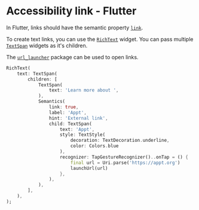 # Accessibility link - Flutter

In Flutter, links should have the semantic property [`link`](https://api.flutter.dev/flutter/semantics/SemanticsProperties/link.html).

To create text links, you can use the [`RichText`](https://api.flutter.dev/flutter/widgets/RichText-class.html) widget. You can pass multiple [`TextSpan`](https://api.flutter.dev/flutter/painting/TextSpan-class.html) widgets as it's children.

The [`url_launcher`](https://pub.dev/packages/url_launcher) package can be used to open links.

```dart
RichText(
    text: TextSpan(
        children: [
            TextSpan(
                text: 'Learn more about ',
            ),
            Semantics(
                link: true,
                label: 'Appt',
                hint: 'External link',
                child: TextSpan(
                    text: 'Appt',
                    style: TextStyle(
                        decoration: TextDecoration.underline, 
                        color: Colors.blue
                    ),
                    recognizer: TapGestureRecognizer()..onTap = () {
                        final url = Uri.parse('https://appt.org')
                        launchUrl(url)
                    },
                ),
            ),
        ],
    ),
);
```
